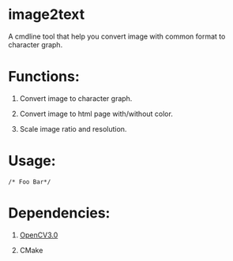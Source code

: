 # image2text
A cmdline tool that help you convert image with common format to character graph.

# Functions:

1. Convert image to character graph.

2. Convert image to html page with/without color.

3. Scale image ratio and resolution.

# Usage:
```
/* Foo Bar*/
```
# Dependencies:

1. [OpenCV3.0](https://opencv.org/releases.html)

2. CMake

